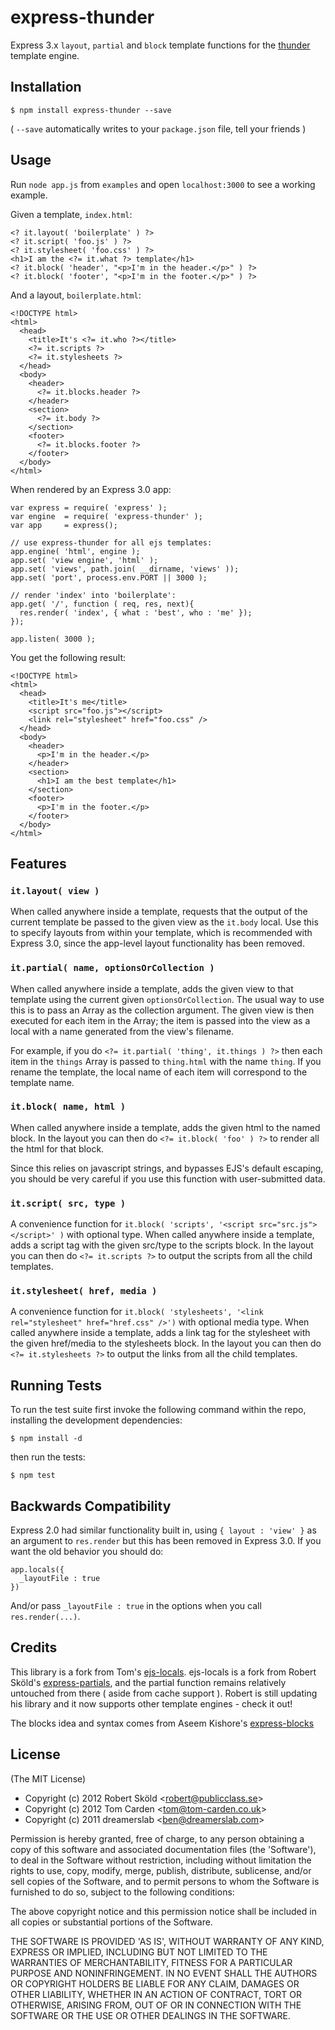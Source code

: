 # express-thunder

Express 3.x `layout`, `partial` and `block` template functions for the [thunder](https://github.com/dreamerslab/thunder) template engine.



## Installation

    $ npm install express-thunder --save

( `--save` automatically writes to your `package.json` file, tell your friends )



## Usage

Run `node app.js` from `examples` and open `localhost:3000` to see a working example.

Given a template, `index.html`:

    <? it.layout( 'boilerplate' ) ?>
    <? it.script( 'foo.js' ) ?>
    <? it.stylesheet( 'foo.css' ) ?>
    <h1>I am the <?= it.what ?> template</h1>
    <? it.block( 'header', "<p>I'm in the header.</p>" ) ?>
    <? it.block( 'footer', "<p>I'm in the footer.</p>" ) ?>

And a layout, `boilerplate.html`:

    <!DOCTYPE html>
    <html>
      <head>
        <title>It's <?= it.who ?></title>
        <?= it.scripts ?>
        <?= it.stylesheets ?>
      </head>
      <body>
        <header>
          <?= it.blocks.header ?>
        </header>
        <section>
          <?= it.body ?>
        </section>
        <footer>
          <?= it.blocks.footer ?>
        </footer>
      </body>
    </html>

When rendered by an Express 3.0 app:

    var express = require( 'express' );
    var engine  = require( 'express-thunder' );
    var app     = express();

    // use express-thunder for all ejs templates:
    app.engine( 'html', engine );
    app.set( 'view engine', 'html' );
    app.set( 'views', path.join( __dirname, 'views' ));
    app.set( 'port', process.env.PORT || 3000 );

    // render 'index' into 'boilerplate':
    app.get( '/', function ( req, res, next){
      res.render( 'index', { what : 'best', who : 'me' });
    });

    app.listen( 3000 );

You get the following result:

    <!DOCTYPE html>
    <html>
      <head>
        <title>It's me</title>
        <script src="foo.js"></script>
        <link rel="stylesheet" href="foo.css" />
      </head>
      <body>
        <header>
          <p>I'm in the header.</p>
        </header>
        <section>
          <h1>I am the best template</h1>
        </section>
        <footer>
          <p>I'm in the footer.</p>
        </footer>
      </body>
    </html>



## Features

### `it.layout( view )`

When called anywhere inside a template, requests that the output of the current template be passed to the given view as the `it.body` local. Use this to specify layouts from within your template, which is recommended with Express 3.0, since the app-level layout functionality has been removed.

### `it.partial( name, optionsOrCollection )`

When called anywhere inside a template, adds the given view to that template using the current given `optionsOrCollection`. The usual way to use this is to pass an Array as the collection argument. The given view is then executed for each item in the Array; the item is passed into the view as a local with a name generated from the view's filename.

For example, if you do `<?= it.partial( 'thing', it.things ) ?>` then each item in the `things` Array is passed to `thing.html` with the name `thing`. If you rename the template, the local name of each item will correspond to the template name.

### `it.block( name, html )`

When called anywhere inside a template, adds the given html to the named block. In the layout you can then do `<?= it.block( 'foo' ) ?>` to render all the html for that block.

Since this relies on javascript strings, and bypasses EJS's default escaping, you should be very careful if you use this function with user-submitted data.

### `it.script( src, type )`

A convenience function for `it.block( 'scripts', '<script src="src.js"></script>' )` with optional type. When called anywhere inside a template, adds a script tag with the given src/type to the scripts block. In the layout you can then do `<?= it.scripts ?>` to output the scripts from all the child templates.

### `it.stylesheet( href, media )`

A convenience function for `it.block( 'stylesheets', '<link rel="stylesheet" href="href.css" />')` with optional media type. When called anywhere inside a template, adds a link tag for the stylesheet with the given href/media to the stylesheets block. In the layout you can then do `<?= it.stylesheets ?>` to output the links from all the child templates.



## Running Tests

To run the test suite first invoke the following command within the repo, installing the development dependencies:

    $ npm install -d

then run the tests:

    $ npm test



## Backwards Compatibility

Express 2.0 had similar functionality built in, using `{ layout : 'view' }` as an argument to `res.render` but this has been removed in Express 3.0. If you want the old behavior you should do:

    app.locals({
      _layoutFile : true
    })


And/or pass `_layoutFile : true` in the options when you call `res.render(...)`.



## Credits

This library is a fork from Tom's [ejs-locals](https://github.com/RandomEtc/ejs-locals). ejs-locals is a fork from Robert Sk&ouml;ld's [express-partials](https://github.com/publicclass/express-partials), and the partial function remains relatively untouched from there ( aside from cache support   ). Robert is still updating his library and it now supports other template engines - check it out!

The blocks idea and syntax comes from Aseem Kishore's [express-blocks](https://github.com/aseemk/express-blocks)



## License

(The MIT License)

- Copyright (c) 2012 Robert Sk&ouml;ld &lt;robert@publicclass.se&gt;
- Copyright (c) 2012 Tom Carden &lt;tom@tom-carden.co.uk&gt;
- Copyright (c) 2011 dreamerslab &lt;ben@dreamerslab.com&gt;

Permission is hereby granted, free of charge, to any person obtaining
a copy of this software and associated documentation files (the
'Software'), to deal in the Software without restriction, including
without limitation the rights to use, copy, modify, merge, publish,
distribute, sublicense, and/or sell copies of the Software, and to
permit persons to whom the Software is furnished to do so, subject to
the following conditions:

The above copyright notice and this permission notice shall be
included in all copies or substantial portions of the Software.

THE SOFTWARE IS PROVIDED 'AS IS', WITHOUT WARRANTY OF ANY KIND,
EXPRESS OR IMPLIED, INCLUDING BUT NOT LIMITED TO THE WARRANTIES OF
MERCHANTABILITY, FITNESS FOR A PARTICULAR PURPOSE AND NONINFRINGEMENT.
IN NO EVENT SHALL THE AUTHORS OR COPYRIGHT HOLDERS BE LIABLE FOR ANY
CLAIM, DAMAGES OR OTHER LIABILITY, WHETHER IN AN ACTION OF CONTRACT,
TORT OR OTHERWISE, ARISING FROM, OUT OF OR IN CONNECTION WITH THE
SOFTWARE OR THE USE OR OTHER DEALINGS IN THE SOFTWARE.
